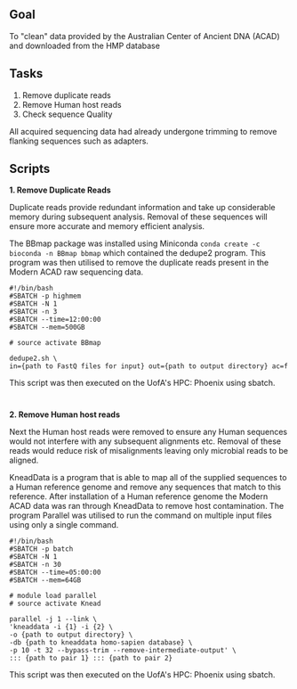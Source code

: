 ## Goal
To "clean" data provided by the Australian Center of Ancient DNA (ACAD) and downloaded from the HMP database

## Tasks
 1. Remove duplicate reads
 2. Remove Human host reads
 3. Check sequence Quality

All acquired sequencing data had already undergone trimming to remove flanking sequences such as adapters.

## Scripts
**1. Remove Duplicate Reads**

Duplicate reads provide redundant information and take up considerable memory during subsequent analysis. Removal of these sequences will ensure more accurate and memory efficient analysis.

The BBmap package was installed using Miniconda
 `conda create -c bioconda -n BBmap bbmap`
 which contained the dedupe2 program. This program was then utilised to remove the duplicate reads present in the Modern ACAD raw sequencing data.
 
    #!/bin/bash
    #SBATCH -p highmem
    #SBATCH -N 1
    #SBATCH -n 3
    #SBATCH --time=12:00:00
    #SBATCH --mem=500GB
    
    # source activate BBmap
    
    dedupe2.sh \
    in={path to FastQ files for input} out={path to output directory} ac=f
   
   This script was then executed on the UofA's HPC: Phoenix using sbatch.
   #
   **2. Remove Human host reads**

Next the Human host reads were removed to ensure any Human sequences would not interfere with any subsequent alignments etc. Removal of these reads would reduce risk of misalignments leaving only microbial reads to be aligned.

KneadData is a program that is able to map all of the supplied sequences to a Human reference genome and remove any sequences that match to this reference. After installation of a Human reference genome the Modern ACAD data was ran through KneadData to remove host contamination. The program Parallel was utilised to run the command on multiple input files using only a single command.

    #!/bin/bash
    #SBATCH -p batch
    #SBATCH -N 1
    #SBATCH -n 30
    #SBATCH --time=05:00:00
    #SBATCH --mem=64GB
   
    # module load parallel
    # source activate Knead
    
    parallel -j 1 --link \
    'kneaddata -i {1} -i {2} \
    -o {path to output directory} \
    -db {path to kneaddata homo-sapien database} \
    -p 10 -t 32 --bypass-trim --remove-intermediate-output' \
    ::: {path to pair 1} ::: {path to pair 2}
This script was then executed on the UofA's HPC: Phoenix using sbatch.
#
